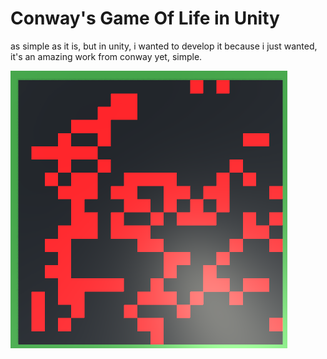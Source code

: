 # Conway's Game Of Life in Unity

as simple as it is, but in unity, i wanted to develop it because i just wanted, it's an amazing work from conway yet, simple. 

![Game](/resources/conways.png)
